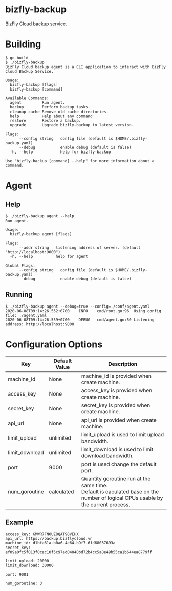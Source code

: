 # bizfly-backup
BizFly Cloud backup service.

# Building

```shell script
$ go build
$ ./bizfly-backup
BizFly Cloud backup agent is a CLI application to interact with BizFly Cloud Backup Service.

Usage:
  bizfly-backup [flags]
  bizfly-backup [command]

Available Commands:
  agent         Run agent.
  backup        Perform backup tasks.
  cleanup-cache Remove old cache directories.
  help          Help about any command
  restore       Restore a backup.
  upgrade       Upgrade bizfly-backup to latest version.

Flags:
      --config string   config file (default is $HOME/.bizfly-backup.yaml)
      --debug           enable debug (default is false)
  -h, --help            help for bizfly-backup

Use "bizfly-backup [command] --help" for more information about a command.
```

# Agent

## Help

```shell script
$ ./bizfly-backup agent --help
Run agent.

Usage:
  bizfly-backup agent [flags]

Flags:
      --addr string   listening address of server. (default "http://localhost:9000")
  -h, --help          help for agent

Global Flags:
      --config string   config file (default is $HOME/.bizfly-backup.yaml)
      --debug           enable debug (default is false)
```
## Running

```shell script
$ ./bizfly-backup agent --debug=true --config=./conf/agent.yaml
2020-06-08T09:14:26.552+0700	INFO	cmd/root.go:96	Using config file: ./agent.yaml
2020-06-08T09:14:26.559+0700	DEBUG	cmd/agent.go:50	Listening address: http://localhost:9000
```

# Configuration Options

| Key | Default Value | Description                                                                                                                          |
|-----|---------------|--------------------------------------------------------------------------------------------------------------------------------------|
| machine_id | None          | machine_id is provided when create machine.                                                                                       |
| access_key | None          | access_key is provided when create machine.                                                                                          |
| secret_key | None          | secret_key is provided when create machine.                                                                                          |
| api_url | None          | api_url is provided when create machine.                                                                                               |
| limit_upload | unlimited     | limit_upload is used to limit upload bandwidth.                                                                                      |
| limit_download | unlimited     | limit_download is used to limit download bandwidth.                                                                                  |
| port | 9000          | port is used change the default port.                                                                                                |
| num_goroutine | calculated    | Quantity goroutine run at the same time. <br/>Default is caculated base on the number of logical CPUs usable by the current process. |

## Example

```shell script
access_key: GMWR7FNOUZ8QAT98VEHX
api_url: https://backup.bizflycloud.vn
machine_id: d1bfa61a-b0a6-4e64-b9f7-61d68037693a
secret_key: ef09a0fc5f013f0cac10f5c97ad04040bd72b4cc5a8e49b55ca1b644ea8779ff

limit_upload: 20000
limit_download: 30000

port: 9001

num_goroutine: 3
```
